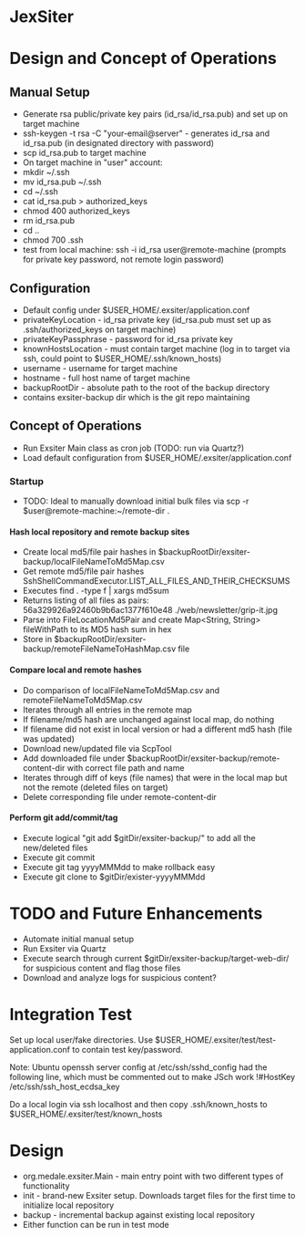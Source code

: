 JexSiter
========

# Design and Concept of Operations

## Manual Setup
* Generate rsa public/private key pairs (id_rsa/id_rsa.pub) and set up on target machine
 * ssh-keygen -t rsa -C "your-email@server" - generates id_rsa and id_rsa.pub (in designated directory with password)
 * scp id_rsa.pub to target machine
 * On target machine in "user" account:
  * mkdir ~/.ssh
  * mv id_rsa.pub ~/.ssh
  * cd ~/.ssh
  * cat id_rsa.pub > authorized_keys
  * chmod 400 authorized_keys
  * rm id_rsa.pub
  * cd ..
  * chmod 700 .ssh
 * test from local machine: ssh -i id_rsa user@remote-machine (prompts for private key password, not remote login password)

## Configuration
* Default config under $USER_HOME/.exsiter/application.conf
 * privateKeyLocation - id_rsa private key (id_rsa.pub must set up as .ssh/authorized_keys on target machine)
 * privateKeyPassphrase - password for id_rsa private key
 * knownHostsLocation - must contain target machine (log in to target via ssh, could point to $USER_HOME/.ssh/known_hosts)
 * username - username for target machine
 * hostname - full host name of target machine
 * backupRootDir - absolute path to the root of the backup directory
  * contains exsiter-backup dir which is the git repo maintaining 

## Concept of Operations

* Run Exsiter Main class as cron job (TODO: run via Quartz?)
* Load default configuration from $USER_HOME/.exsiter/application.conf

### Startup

* TODO: Ideal to manually download initial bulk files via scp -r $user@remote-machine:~/remote-dir . 

#### Hash local repository and remote backup sites
* Create local md5/file pair hashes in $backupRootDir/exsiter-backup/localFileNameToMd5Map.csv
* Get remote md5/file pair hashes SshShellCommandExecutor.LIST_ALL_FILES_AND_THEIR_CHECKSUMS 
 * Executes find . -type f | xargs md5sum
 * Returns listing of all files as pairs: 56a329926a92460b9b6ac1377f610e48 ./web/newsletter/grip-it.jpg
 * Parse into FileLocationMd5Pair and create Map<String, String> fileWithPath to its MD5 hash sum in hex
 * Store in $backupRootDir/exsiter-backup/remoteFileNameToHashMap.csv file

#### Compare local and remote hashes
* Do comparison of localFileNameToMd5Map.csv and remoteFileNameToMd5Map.csv
 * Iterates through all entries in the remote map
  * If filename/md5 hash are unchanged against local map, do nothing
  * If filename did not exist in local version or had a different md5 hash (file was updated)
   * Download new/updated file via ScpTool
   * Add downloaded file under $backupRootDir/exsiter-backup/remote-content-dir with correct file path and name
  * Iterates through diff of keys (file names) that were in the local map but not the remote (deleted files on target)
   * Delete corresponding file under remote-content-dir

#### Perform git add/commit/tag
* Execute logical "git add $gitDir/exsiter-backup/" to add all the new/deleted files
* Execute git commit
* Execute git tag yyyyMMMdd to make rollback easy
* Execute git clone to $gitDir/exister-yyyyMMMdd

# TODO and Future Enhancements
* Automate initial manual setup
* Run Exsiter via Quartz
* Execute search through current $gitDir/exsiter-backup/target-web-dir/ for suspicious content and flag those files
* Download and analyze logs for suspicious content?

# Integration Test
Set up local user/fake directories. Use $USER_HOME/.exsiter/test/test-application.conf to contain test key/password.

Note: Ubuntu openssh server config at /etc/ssh/sshd_config had the following line, which must be commented out to make JSch
work
!#HostKey /etc/ssh/ssh_host_ecdsa_key

Do a local login via ssh localhost and then copy .ssh/known_hosts to $USER_HOME/.exsiter/test/known_hosts

# Design
* org.medale.exsiter.Main - main entry point with two different types of functionality
 * init - brand-new Exsiter setup. Downloads target files for the first time to initialize local repository
 * backup - incremental backup against existing local repository
 * Either function can be run in test mode
 
 



